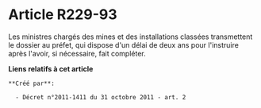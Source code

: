 # Article R229-93

Les ministres chargés des mines et des installations classées transmettent le dossier au préfet, qui dispose d'un délai de
deux ans pour l'instruire après l'avoir, si nécessaire, fait compléter.

**Liens relatifs à cet article**

	**Créé par**:

	  - Décret n°2011-1411 du 31 octobre 2011 - art. 2
